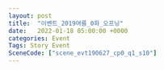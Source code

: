 ```yaml
---
layout: post
title:  "이벤트_2019여름_0화_오프닝"
date:   2022-01-18 05:00:00 +0000
categories: Event
Tags: Story Event
SceneCode: ["scene_evt190627_cp0_q1_s10"]
---
```

